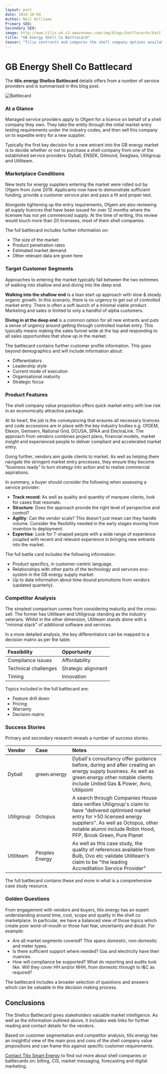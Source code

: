 ```yaml
---
layout: post
date: 2019-10-04
Author: Neil Williams  
Primary SEO:  
Secondary SEO:
image: http://www.tilix.uk.s3.amazonaws.com/img/blogs/battlecards/battlecard.jpg
title: "GB Energy Shell Co Battlecard"
teaser: "Tilix contrasts and compares the shell company options available to new entrants into the GB energy industry."
---
```

# GB Energy Shell Co Battlecard
The **tilix.energy Shellco Battlecard** details offers from a number of service providers and is summarised in this blog post.

![Battlecard](http://www.tilix.uk.s3.amazonaws.com/img/blogs/battlecards/battlecard.png)

### At a Glance
Managed service providers apply to Ofgem for a licence on behalf of a shell company they own. They take the entity through the initial market entry testing requirements under the industry codes, and then sell this company on to expedite entry for a new supplier.

Typically the first key decision for a new entrant into the GB energy market is to decide whether or not to purchase a shell company from one of the established service providers: Dyball, ENSEK, Gilmond, Seaglass, Utiligroup and Utiliteam.

### Marketplace Conditions
New tests for energy suppliers entering the market were rolled out by Ofgem from June 2019. Applicants now have to demonstrate sufficient funding, provide a customer service plan and pass a fit and proper test.

Alongside tightening up the entry requirements, Ofgem are also reviewing all supply licences that have been issued for over 12 months where the licensee has not yet commenced supply. At the time of writing, this review would touch more than 20 licensees, most of them shell companies.

The full battlecard includes further information on:

 - The size of the market
 - Product penetration rates
 - Estimated market demand
 - Other relevant data are given here

### Target Customer Segments
Approaches to entering the market typically fall between the two extremes of walking into shallow end and diving into the deep end.

**Walking into the shallow end** is a lean start up approach with slow & steady organic growth. In this scenario, there is no urgency to get out of controlled market entry. There is often a soft launch of a minimal viable product. Marketing and sales is limited to only a handful of alpha customers.

**Diving in at the deep end** is a common option for all new entrants and puts a sense of urgency around getting through controlled market entry. This typically means making the sales funnel wide at the top and responding to all sales opportunities that show up in the market.

The battlecard contains further customer profile information. This goes beyond demographics and will include information about:

- Differentiators
- Leadership style
- Current mode of execution
- Organisational maturity
- Strategic focus

### Product Features
The shell company value proposition offers quick market entry with low risk in an economically attractive package.

At its heart, the job is the conveyancing that ensures all necessary licences and code accessions are in place with the key industry bodies e.g. OfGEM, Elexon, Gemserv, National Grid, DCUSA, SPAA and ElectraLink. The approach from vendors combines project plans, financial models, market insight and experienced people to deliver compliant and accelerated market entry.

Going further, vendors aim guide clients to market. As well as helping them navigate the stringent market entry processes, they ensure they become “business ready” to turn strategy into action and to realise commercial aspirations.

In summary, a buyer should consider the following when assessing a service provider:

- **Track record**: As well as quality and quantity of marquee clients, look for cases that resonate.
- **Structure**: Does the approach provide the right level of perspective and control?
- **Agility**: Can the vendor scale? This doesn't just mean can they handle volume. Consider the flexibility needed in the early stages moving from invention to deployment.
- **Expertise**: Look for T-shaped people with a wide range of experience coupled with recent and relevant experience in bringing new entrants into the market.

The full battle card includes the following information:

- Product specifics, in customer-centric language.
- Relationships with other parts of the technology and services eco-system in the GB energy supply market.
- Up to date information about time-bound promotions from vendors (updated quarterly).

### Competitor Analysis
The simplest comparison comes from considering maturity and the cross-sell. The former has Utiliteam and Utiligroup standing as the industry veterans. Whilst in the other dimension, Utiliteam stands alone with a "minimal stack" of additional software and services.

In a more detailed analysis, the key differentiators can be mapped to a decision matrix as per the table.

| Feasibility | Opportunity |
|:--|:--|
| Compliance issues | Affordability |
| Technical challenges | Strategic alignment |
| Timing | Innovation |

Topics included in the full battlecard are:

- Feature drill down
- Pricing
- Warranty
- Decision matrix

### Success Stories
Primary and secondary research reveals a number of success stories.

| Vendor | Case | Notes |
|:--|:--|:--|
| Dyball | green.energy | Dyball's consultancy offer guidance before, during and after creating an energy supply business. As well as green.energy other notable clients include United Gas & Power, Avro, Utilipoint |
| Utiligroup | Octopus | A search through Companies House data verifies Utiligroup's claim to have "delivered optimised market entry for >50 licensed energy suppliers". As well as Octopus, other notable alumni include Robin Hood, PFP, Brook Green, Pure Planet |
| Utiliteam | Peoples Energy | As well as this case study, the quality of references available from Bulb, Ovo etc validate Utiliteam's claim to be "the leading Accreditation Service Provider" |

The full battlecard contains these and more in what is a comprehensive case study resource.

### Golden Questions
From engagement with vendors and buyers, tilix.energy has an expert understanding around time, cost, scope and quality in the shell co marketplace. In particular, we have a balanced view of those topics which create poor word-of-mouth or those fuel fear, uncertainty and doubt. For example:

- Are all market segments covered? This spans domestic, non-domestic and meter types.
- Is there sufficient support where needed? Gas and electricity have their nuances.
- How will compliance be supported? What do reporting and audits look like. Will they cover HH and/or NHH, from domestic through to I&C as required?

The battlecard includes a broader selection of questions and answers which can be valuable in the decision making process.

## Conclusions
The Shellco Battlecard gives stakeholders valuable market intelligence.
As well as the information outlined above, it includes web links for further reading and contact details for the vendors.

Based on customer segmentation and competitor analysis, tilix.energy has an insightful view of the main pros and cons of the shell company value propositions and can frame this against specific customer requirements.

[Contact Tilix Smart Energy](/contact) to find out more about shell companies or battlecards on: billing, CIS, market messaging, forecasting and digital marketing.
